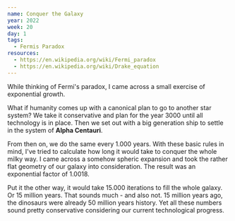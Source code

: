 ```yaml
---
name: Conquer the Galaxy
year: 2022
week: 20
day: 1
tags:
  - Fermis Paradox
resources:
  - https://en.wikipedia.org/wiki/Fermi_paradox
  - https://en.wikipedia.org/wiki/Drake_equation
---
```


While thinking of Fermi's paradox, I came across a small exercise of exponential
growth.

What if humanity comes up with a canonical plan to go to another star system? We
take it conservative and plan for the year 3000 until all technology is in
place. Then we set out with a big generation ship to settle in the system of
**Alpha Centauri**.

From then on, we do the same every 1.000 years. With these basic rules in mind,
I've tried to calculate how long it would take to conquer the whole milky way. I
came across a somehow spheric expansion and took the rather flat geometry of our
galaxy into consideration. The result was an exponential factor of 1.0018.

Put it the other way, it would take 15.000 iterations to fill the whole galaxy.
Or 15 million years. That sounds much - and also not. 15 million years ago, the
dinosaurs were already 50 million years history. Yet all these numbers sound
pretty conservative considering our current technological progress.
